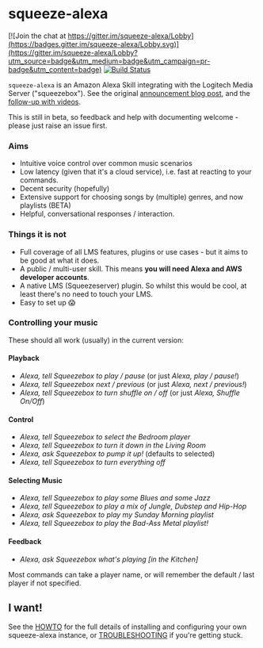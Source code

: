 squeeze-alexa
=============

[![Join the chat at https://gitter.im/squeeze-alexa/Lobby](https://badges.gitter.im/squeeze-alexa/Lobby.svg)](https://gitter.im/squeeze-alexa/Lobby?utm_source=badge&utm_medium=badge&utm_campaign=pr-badge&utm_content=badge)
[![Build Status](https://travis-ci.org/declension/squeeze-alexa.svg?branch=master)](https://travis-ci.org/declension/squeeze-alexa)

`squeeze-alexa` is an Amazon Alexa Skill integrating with the Logitech Media Server ("squeezebox"). See the original [announcement blog post](http://declension.net/posts/2016-11-30-alexa-meets-squeezebox/), and the [follow-up with videos](http://declension.net/posts/2017-01-03-squeeze-alexa-demos/).

This is still in beta, so feedback and help with documenting welcome - please just raise an issue first.

### Aims

 * Intuitive voice control over common music scenarios
 * Low latency (given that it's a cloud service), i.e. fast at reacting to your commands.
 * Decent security (hopefully)
 * Extensive support for choosing songs by (multiple) genres, and now playlists (BETA)
 * Helpful, conversational responses / interaction.


### Things it is not

 * Full coverage of all LMS features, plugins or use cases - but it aims to be good at what it does.
 * A public / multi-user skill. This means **you will need Alexa and AWS developer accounts**.
 * A native LMS (Squeezeserver) plugin. So whilst this would be cool, at least there's no need to touch your LMS.
 * Easy to set up :scream:

### Controlling your music

These should all work (usually) in the current version:

#### Playback
 * _Alexa, tell Squeezebox to play / pause_ (or just _Alexa, play / pause!_)
 * _Alexa, tell Squeezebox next / previous_ (or just _Alexa, next / previous!_)
 * _Alexa, tell Squeezebox to turn shuffle on / off_ (or just _Alexa, Shuffle On/Off_)

#### Control
 * _Alexa, tell Squeezebox to select the Bedroom player_
 * _Alexa, tell Squeezebox to turn it down in the Living Room_
 * _Alexa, ask Squeezebox to pump it up!_ (defaults to selected)
 * _Alexa, tell Squeezebox to turn everything off_


#### Selecting Music
 * _Alexa, tell Squeezebox to play some Blues and some Jazz_
 * _Alexa, tell Squeezebox to play a mix of Jungle, Dubstep and Hip-Hop_
 * _Alexa, ask Squeezebox to play my Sunday Morning playlist_
 * _Alexa, tell Squeezebox to play the Bad-Ass Metal playlist!_

#### Feedback
 * _Alexa, ask Squeezebox what's playing \[in the Kitchen\]_

Most commands can take a player name, or will remember the default / last player if not specified.


I want!
-------
See the [HOWTO](docs/HOWTO.md) for the full details of installing and configuring your own squeeze-alexa instance, or [TROUBLESHOOTING](docs/TROUBLESHOOTING.md) if you're getting stuck.
